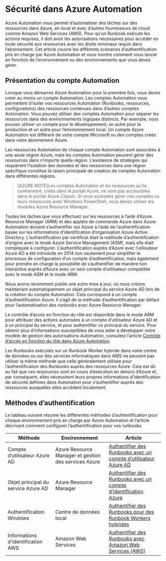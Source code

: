 <properties
   pageTitle="Sécurité dans Azure Automation"
   description="Cet article présente une vue d’ensemble de la sécurité de l’automatisation et les méthodes d’authentification disponibles pour les comptes Automation dans Azure Automation."
   services="automation"
   documentationCenter=""
   authors="MGoedtel"
   manager="jwhit"
   editor="tysonn"
   keywords="sécurité de l’automatisation, automatisation sécurisée" />
<tags
   ms.service="automation"
   ms.devlang="na"
   ms.topic="get-started-article"
   ms.tgt_pltfrm="na"
   ms.workload="infrastructure-services"
   ms.date="05/10/2016"
   ms.author="magoedte" />

# Sécurité dans Azure Automation
Azure Automation vous permet d’automatiser des tâches sur des ressources dans Azure, en local et avec d’autres fournisseurs de cloud comme Amazon Web Services (AWS). Pour qu’un Runbook exécute les actions requises, il doit avoir les autorisations nécessaires pour accéder en toute sécurité aux ressources avec les droits minimaux requis dans l’abonnement. Cet article couvre les différents scénarios d’authentification pris en charge par Azure Automation et vous montre comment vous lancer en fonction de l’environnement ou des environnements que vous devez gérer.

## Présentation du compte Automation
Lorsque vous démarrez Azure Automation pour la première fois, vous devez créer au moins un compte Automation. Les comptes Automation vous permettent d’isoler vos ressources Automation (Runbooks, ressources, configurations) des ressources contenues dans d’autres comptes Automation. Vous pouvez utiliser des comptes Automation pour séparer les ressources dans des environnements logiques distincts. Par exemple, vous pouvez utiliser un compte pour le développement, un autre pour la production et un autre pour l’environnement local. Un compte Azure Automation est différent de votre compte Microsoft ou des comptes créés dans votre abonnement Azure.

Les ressources Automation de chaque compte Automation sont associées à une seule région Azure, mais les comptes Automation peuvent gérer des ressources dans n’importe quelle région. L’existence de stratégies qui requièrent l’isolation des données et des ressources dans une région spécifique constitue la raison principale de création de comptes Automation dans différentes régions.

>[AZURE.NOTE]Les comptes Automation et les ressources qu’ils contiennent, créés dans le portail Azure, ne sont pas accessibles dans le portail Azure Classic. Si vous souhaitez gérer ces comptes ou leurs ressources avec Windows PowerShell, vous devez utiliser les modules Azure Resource Manager.

Toutes les tâches que vous effectuez sur les ressources à l’aide d’Azure Resource Manager (ARM) et des applets de commande Azure dans Azure Automation doivent s’authentifier sur Azure à l’aide de l’authentification basée sur les informations d’identification d’organisation Azure Active Directory. L’authentification par certificat était la méthode d’authentification d’origine avec le mode Azure Service Management (ASM), mais elle était compliquée à configurer. L’authentification auprès d’Azure avec l’utilisateur Azure AD a été introduite en 2014 non seulement pour simplifier le processus de configuration d’un compte d’authentification, mais également pour prendre en charge la possibilité de s’authentifier de manière non interactive auprès d’Azure avec un seul compte d’utilisateur compatible avec le mode ASM et le mode ARM.

Nous avons récemment publié une autre mise à jour, où nous créons maintenant automatiquement un objet principal du service Azure AD lors de la création du compte Automation. Cela correspond à un compte d’authentification Azure. Il s’agit de la méthode d’authentification par défaut pour l’automatisation des runbooks avec Azure Resource Manager.

Le contrôle d’accès en fonction du rôle est disponible dans le mode ARM pour attribuer des actions autorisées à un compte d’utilisateur Azure AD et à un principal du service, et pour authentifier ce principal du service. Pour obtenir plus d’informations susceptibles de vous aider à développer votre modèle de gestion des autorisations Automation, consultez l’article [Contrôle d’accès en fonction du rôle dans Azure Automation](../automation/automation-role-based-access-control.md).

Les Runbooks exécutés sur un Runbook Worker hybride dans votre centre de données ou sur des services informatiques dans AWS ne peuvent pas utiliser la même méthode que celle généralement utilisée pour l’authentification des Runbooks auprès des ressources Azure. Cela est dû au fait que ces ressources sont en cours d’exécution en dehors d’Azure et, par conséquent, elles nécessitent leurs propres informations d’identification de sécurité définies dans Automation pour s’authentifier auprès des ressources auxquelles elles accèdent localement.

## Méthodes d’authentification

Le tableau suivant résume les différentes méthodes d’authentification pour chaque environnement pris en charge par Azure Automation et l’article décrivant comment configurer l’authentification pour vos runbooks.

Méthode | Environnement | Article
----------|----------|----------
Compte d’utilisateur Azure AD | Azure Resource Manager et gestion des services Azure | [Authentifier des Runbooks avec un compte d’utilisateur Azure AD](../automation/automation-sec-configure-aduser-account.md)
Objet principal du service Azure AD | Azure Resource Manager | [Authentifier des Runbooks avec un compte d’identification Azure](../automation/automation-sec-configure-azure-runas-account.md)
Authentification Windows | Centre de données local | [Authentifier des Runbooks pour des Runbook Workers hybrides](../automation/automation-hybrid-runbook-worker.md)
Informations d'identification AWS | Amazon Web Services | [Authentifier des Runbooks avec Amazon Web Services (AWS)](../automation/automation-sec-configure-aws-account.md)

<!---HONumber=AcomDC_0511_2016-->